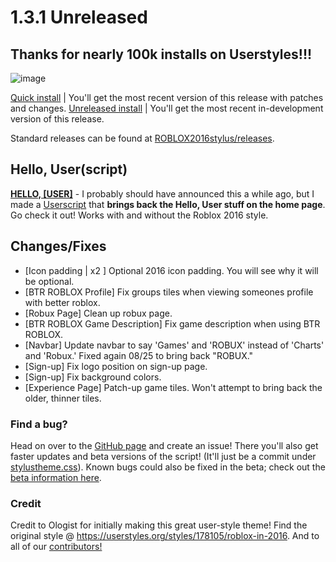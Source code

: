 # 1.3.1 Unreleased

## Thanks for nearly 100k installs on Userstyles!!!
![image](https://github.com/anthony1x6000/ROBLOX2016stylus/assets/33004321/0560ce22-209c-4df2-90fa-b61dda473597)

[Quick install](https://github.com/anthony1x6000/ROBLOX2016stylus/raw/downloads/.user.css-installFiles/release.user.css) | You'll get the most recent version of this release with patches and changes.
[Unreleased install](https://github.com/anthony1x6000/ROBLOX2016stylus/raw/main/devDownloads/roblox2016-preLatest.user.css) | You'll get the most recent in-development version of this release.

Standard releases can be found at [ROBLOX2016stylus/releases](https://github.com/anthony1x6000/ROBLOX2016stylus/releases).

## Hello, User(script)

[**HELLO, [USER]**](https://github.com/anthony1x6000/ROBLOX2016stylus/blob/main/helloUser.user.js) - I probably should have announced this a while ago, but I made a [Userscript](https://github.com/anthony1x6000/ROBLOX2016stylus/blob/main/helloUser.user.js) that **brings back the Hello, User stuff on the home page**. Go check it out! Works with and without the Roblox 2016 style.

## Changes/Fixes 
- [Icon padding | x2 ] Optional 2016 icon padding. You will see why it will be optional. 
- [BTR ROBLOX Profile] Fix groups tiles when viewing someones profile with better roblox.
- [Robux Page] Clean up robux page.
- [BTR ROBLOX Game Description] Fix game description when using BTR ROBLOX.
- [Navbar] Update navbar to say 'Games' and 'ROBUX' instead of 'Charts' and 'Robux.' Fixed again 08/25 to bring back "ROBUX."
- [Sign-up] Fix logo position on sign-up page.
- [Sign-up] Fix background colors.
- [Experience Page] Patch-up game tiles. Won't attempt to bring back the older, thinner tiles.

### Find a bug?

Head on over to the [GitHub page](https://github.com/anthony1x6000/ROBLOX2016stylus) and create an issue!
There you'll also get faster updates and beta versions of the script! (It'll just be a commit under [stylustheme.css](https://github.com/anthony1x6000/ROBLOX2016stylus/blob/main/stylustheme.css)). Known bugs could also be fixed in the beta; check out the [beta information here](https://github.com/anthony1x6000/ROBLOX2016stylus/blob/main/unreleasedChanges.md#beta--116).

### Credit

Credit to Ologist for initially making this great user-style theme!
Find the original style @ https://userstyles.org/styles/178105/roblox-in-2016.
And to all of our [contributors!](https://github.com/anthony1x6000/ROBLOX2016stylus/graphs/contributors)
